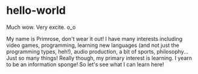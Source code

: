 # hello-world
Much wow. Very excite. o_o

My name is Primrose, don't wear it out! I have many interests including video games, programming, learning new languages (and not just the programming types, heh!), audio production, a bit of sports, philosophy... Just so many things! Really though, my primary interest is learning. I yearn to be an information sponge! So let's see what I can learn here!
